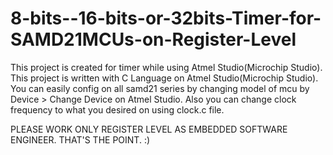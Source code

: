 # 8-bits--16-bits-or-32bits-Timer-for-SAMD21MCUs-on-Register-Level
This project is created for timer while using Atmel Studio(Microchip Studio). 
This project is written with C Language on Atmel Studio(Microchip Studio). 
You can easily config on all samd21 series by changing model of mcu by Device > Change Device on Atmel Studio.
Also you can change clock frequency to what you desired on using clock.c file.

PLEASE WORK ONLY REGISTER LEVEL AS EMBEDDED SOFTWARE ENGINEER. THAT'S THE POINT. :)
